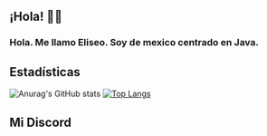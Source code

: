 ## ¡Hola! 👨‍🦰
### Hola. Me llamo Eliseo. Soy de mexico centrado en Java.


## Estadísticas

![Anurag's GitHub stats](https://github-readme-stats.vercel.app/api?username=anuraghazra&show_icons=true&theme=radical)
[![Top Langs](https://github-readme-stats.vercel.app/api/top-langs/?username=anuraghazra&layout=compact)](https://github.com/anuraghazra/github-readme-stats)

## Mi Discord
